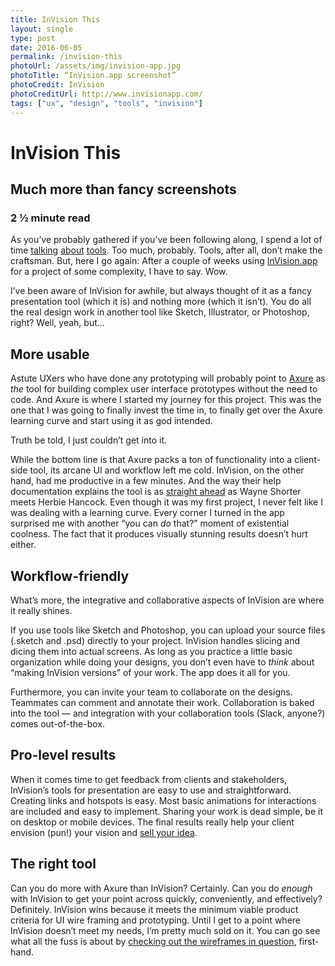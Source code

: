 ```yaml
---
title: InVision This
layout: single
type: post
date: 2016-06-05
permalink: /invision-this
photoUrl: /assets/img/invision-app.jpg
photoTitle: “InVision.app screenshot”
photoCredit: InVision
photoCreditUrl: http://www.invisionapp.com/
tags: ["ux", "design", "tools", "invision"]
---
```


# InVision This

## Much more than fancy screenshots

### 2 &frac12; minute read

As you’ve probably gathered if you’ve been following along, I spend a lot of time [talking][1] [about][2] [tools][3]. Too much, probably. Tools, after all, don’t make the craftsman. But, here I go again: After a couple of weeks using [InVision.app][4] for a project of some complexity, I have to say. Wow.

I’ve been aware of InVision for awhile, but always thought of it as a fancy presentation tool (which it is) and nothing more (which it isn’t). You do all the real design work in another tool like Sketch, Illustrator, or Photoshop, right? Well, yeah, but…

## More usable

Astute UXers who have done any prototyping will probably point to [Axure][5] as *the* tool for building complex user interface prototypes without the need to code. And Axure is where I started my journey for this project. This was the one that I was going to finally invest the time in, to finally get over the Axure learning curve and start using it as god intended.

Truth be told, I just couldn’t get into it.

While the bottom line is that Axure packs a ton of functionality into a client-side tool, its arcane UI and workflow left me cold. InVision, on the other hand, had me productive in a few minutes. And the way their help documentation explains the tool is as [straight ahead][6] as Wayne Shorter meets Herbie Hancock. Even though it was my first project, I never felt like I was dealing with a learning curve. Every corner I turned in the app surprised me with another “you can *do* that?” moment of existential coolness. The fact that it produces visually stunning results doesn’t hurt either.

## Workflow-friendly

What’s more, the integrative and collaborative aspects of InVision are where it really shines.

If you use tools like Sketch and Photoshop, you can upload your source files (.sketch and .psd) directly to your project. InVision handles slicing and dicing them into actual screens. As long as you practice a little basic organization while doing your designs, you don’t even have to *think* about “making InVision versions” of your work. The app does it all for you.

Furthermore, you can invite your team to collaborate on the designs. Teammates can comment and annotate their work. Collaboration is baked into the tool — and integration with your collaboration tools (Slack, anyone?) comes out-of-the-box.

## Pro-level results

When it comes time to get feedback from clients and stakeholders, InVision’s tools for presentation are easy to use and straightforward. Creating links and hotspots is easy. Most basic animations for interactions are included and easy to implement. Sharing your work is dead simple, be it on desktop or mobile devices. The final results really help your client envision (pun!) your vision and [sell your idea][7].

## The right tool

Can you do more with Axure than InVision? Certainly. Can you do *enough* with InVision to get your point across quickly, conveniently, and effectively? Definitely. InVision wins because it meets the minimum viable product criteria for UI wire framing and prototyping. Until I get to a point where InVision doesn’t meet my needs, I’m pretty much sold on it. You can go see what all the fuss is about by [checking out the wireframes in question][8], first-hand.

[1]:	/omg-cms
[2]:	know-your-tools
[3]:	fidelity
[4]:	http://www.invisionapp.com/ "InVision.app"
[5]:	http://www.axure.com/ "Axure Software"
[6]:	https://www.youtube.com/watch?v=VPGcpm3v1sU "It's a jazz reference..."
[7]:	/fidelity
[8]:	https://invis.io/3Y7ICRIEM "A sample InVision app wireframe collection"